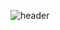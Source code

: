 ![header](https://capsule-render.vercel.app/api?type=rect&color=auto&height=300&section=header&text=Hey%20There!&textBg=true&fontSize=90)
